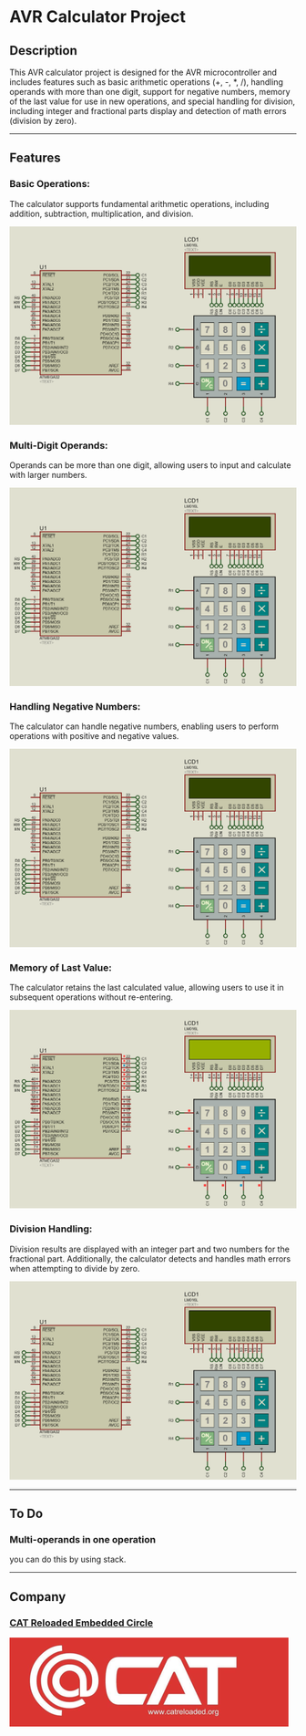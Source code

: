 # AVR Calculator Project

## Description
This AVR calculator project is designed for the AVR microcontroller and 
includes features such as basic arithmetic operations (+, -, *, /), 
handling operands with more than one digit, support for negative numbers, 
memory of the last value for use in new operations, 
and special handling for division, including integer and fractional parts display and 
detection of math errors (division by zero).

___

## Features
### Basic Operations:
The calculator supports fundamental arithmetic operations, including addition, subtraction, multiplication, and division.

![gitHub](https://github.com/MostafaEdrees11/Simple_Calculator_Atmega32/blob/master/Simple%20Calculator/Proteus/Simulation/Basic%20Operations.gif)

### Multi-Digit Operands:
Operands can be more than one digit, allowing users to input and calculate with larger numbers.

![gitHub](https://github.com/MostafaEdrees11/Simple_Calculator_Atmega32/blob/master/Simple%20Calculator/Proteus/Simulation/Multi-Digit%20Operands.gif)

### Handling Negative Numbers:
The calculator can handle negative numbers, enabling users to perform operations with positive and negative values.

![gitHub](https://github.com/MostafaEdrees11/Simple_Calculator_Atmega32/blob/master/Simple%20Calculator/Proteus/Simulation/Handling%20Negative%20Numbers.gif)

### Memory of Last Value:
The calculator retains the last calculated value, allowing users to use it in subsequent operations without re-entering.

![gitHub](https://github.com/MostafaEdrees11/Simple_Calculator_Atmega32/blob/master/Simple%20Calculator/Proteus/Simulation/Memory%20of%20Last%20Value.gif)

### Division Handling:
Division results are displayed with an integer part and two numbers for the fractional part. 
Additionally, the calculator detects and handles math errors when attempting to divide by zero.

![gitHub](https://github.com/MostafaEdrees11/Simple_Calculator_Atmega32/blob/master/Simple%20Calculator/Proteus/Simulation/Division%20Handling.gif)

___

## To Do
### Multi-operands in one operation
you can do this by using stack.
___

## Company
### [CAT Reloaded Embedded Circle](https://www.linkedin.com/company/cat-reloaded/mycompany/)

![gitHub](https://github.com/MostafaEdrees11/Simple_Calculator_Atmega32/blob/master/Simple%20Calculator/Proteus/Simulation/CAT.png)
